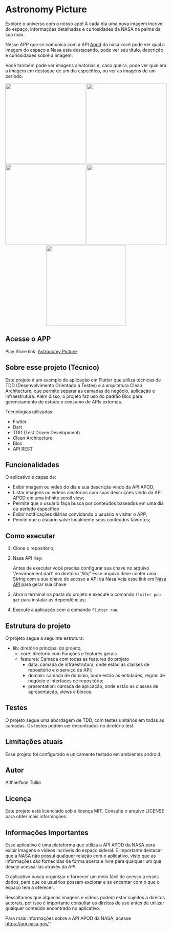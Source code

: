 # Astronomy Picture

Explore o universo com o nosso app! A cada dia uma nova imagem incrível do espaço, informações detalhadas e curiosidades da NASA na palma da sua mão.

Nesse APP que se comunica com a API [Apod](https://api.nasa.gov/) da nasa você pode ver qual a imagem do espaço a Nasa esta destacando, pode ver seu título, descrição e curiosidades sobre a imagem.

Você também pode ver imagens aleatórias e, caso queira, pode ver qual era a imagem em destaque de um dia especifico, ou ver as imagens de um período.

<div align="center">
  <img src="https://user-images.githubusercontent.com/42945474/236709001-4cecff40-ad36-4557-bd11-78305429daad.jpg", width="250px"/>
  <img src="https://user-images.githubusercontent.com/42945474/236709088-b196bcee-e0b8-42c5-b0ac-3297f1b8bdd1.jpg", width="250px"/>
  <img src="https://user-images.githubusercontent.com/42945474/236709130-4cc5631b-60d6-4a07-b54f-3a11a74b56fa.jpg", width="250px"/>
  <img src="https://user-images.githubusercontent.com/42945474/236709156-e23d03d7-b00f-43fa-9ef5-ff0adf7ebbd3.jpg", width="250px"/>
  <img src="https://user-images.githubusercontent.com/42945474/236709169-e1f29a49-3b81-4f7c-aa29-5d985257d59e.jpg", width="250px"/>
</div>

## Acesse o APP
Play Store link: [Astronomy Picture](https://play.google.com/store/apps/details?id=com.cajuapps.astronomy_picture)

## Sobre esse projeto (Técnico)

Este projeto é um exemplo de aplicação em Flutter que utiliza técnicas de TDD (Desenvolvimento Orientado a Testes) e a arquitetura Clean Architecture, que permite separar as camadas de negócio, aplicação e infraestrutura. Além disso, o projeto faz uso do padrão Bloc para gerenciamento de estado e consumo de APIs externas.

Tecnologias utilizadas
- Flutter
- Dart
- TDD (Test Driven Development)
- Clean Architecture
- Bloc
- API REST


## Funcionalidades
O aplicativo é capaz de:

- Exibir imagem ou vídeo do dia e sua descrição vindo da API APOD;
- Listar imagens ou vídeos aleatorios com suas descrições vindo da API APOD em uma infinite scroll view;
- Permite que o usuário faça busca por conteúdos baseados em uma dia ou período especifico
- Exibir notificações diárias convidando o usuário a visitar o APP;
- Pemite que o usuário salve localmente seus conteúdos favoritos;

## Como executar
1. Clone o repositório;

2. Nasa API Key:

      Antes de executar você precisa configurar sua chave no arquivo '/environment.dart' no diretório '/lib/'
      Esse arquivo deve conter uma String com a sua chave de acesso a API da Nasa
      Veja esse link em [Nasa API](https://api.nasa.gov/) para gerar sua chave

3. Abra o terminal na pasta do projeto e execute o comando ```flutter pub get``` para instalar as dependências;
4. Execute a aplicação com o comando ```flutter run```.

## Estrutura do projeto
O projeto segue a seguinte estrutura:

- lib: diretório principal do projeto;
  - core: diretorio com Funções e features gerais
  - features: Camada com todas as features do projeto
    - data: camada de infraestrutura, onde estão as classes de repositório e o serviço de API;
    - domain: camada de domínio, onde estão as entidades, regras de negócio e interfaces de repositório;
    - presentation: camada de aplicação, onde estão as classes de apresentação, views e blocos.

## Testes
O projeto segue uma abordagem de TDD, com testes unitários em todas as camadas. Os testes podem ser encontrados no diretório test.

## Limitações atuais
Esse projeto foi configurado e unicamente testado em ambientes android.

## Autor
Althierfson Tullio

## Licença
Este projeto está licenciado sob a licença MIT. Consulte o arquivo LICENSE para obter mais informações.

## Informações Importantes
Esse aplicativo é uma plataforma que utiliza a API APOD da NASA para exibir imagens e vídeos incríveis do espaço sideral. É importante destacar que a NASA não possui qualquer relação com o aplicativo, visto que as informações são fornecidas de forma aberta e livre para qualquer um que deseje acessá-las através da API.

O aplicativo busca organizar e fornecer um meio fácil de acesso a esses dados, para que os usuários possam explorar e se encantar com o que o espaço tem a oferecer.

Ressaltamos que algumas imagens e vídeos podem estar sujeitos a direitos autorais, por isso é importante consultar os direitos de uso antes de utilizar qualquer conteúdo encontrado no aplicativo.

Para mais informações sobre a API APOD da NASA, acesse https://api.nasa.gov/."

